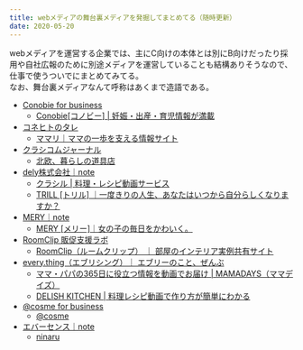 ```yaml
---
title: webメディアの舞台裏メディアを発掘してまとめてる（随時更新）
date: 2020-05-20
---
```


webメディアを運営する企業では、主にC向けの本体とは別にB向けだったり採用や自社広報のために別途メディアを運営していることも結構ありそうなので、仕事で使うついでにまとめてみてる。   
なお、舞台裏メディアなんて呼称はあくまで造語である。   

- [Conobie for business](https://business.conobie.jp)
    - [Conobie\[コノビー\] | 妊娠・出産・育児情報が満載](https://conobie.jp)
- [コネヒトのタレ](https://biz.connehito.com/)
    - [ママリ｜ママの一歩を支える情報サイト](https://mamari.jp/)
- [クラシコムジャーナル](https://kurashicom.jp)
    - [北欧、暮らしの道具店](https://hokuohkurashi.com/)
- [dely株式会社｜note](https://note.com/dely_jp)
    - [クラシル | 料理・レシピ動画サービス](https://www.kurashiru.com/)
    - [TRILL [トリル] ｜一度きりの人生、あなたはいつから自分らしくなりますか？](https://trilltrill.jp/)
- [MERY｜note](https://note.com/mery_news)
    - [MERY [メリー]｜女の子の毎日をかわいく。](https://mery.jp/)
- [RoomClip 販促支援ラボ](http://splab.roomclip.jp/)
    - [RoomClip（ルームクリップ） ｜ 部屋のインテリア実例共有サイト](https://roomclip.jp/)
- [every.thing（エブリシング）｜ エブリーのこと、ぜんぶ](https://everything.every.tv/)
    - [ママ・パパの365日に役立つ情報を動画でお届け | MAMADAYS（ママデイズ）](https://mamadays.tv/)
    - [DELISH KITCHEN | 料理レシピ動画で作り方が簡単にわかる](https://delishkitchen.tv/)
- [@cosme for business](https://business.cosme.net/)
    - [@cosme](https://www.cosme.net/)
- [エバーセンス｜note](https://note.com/eversense/)
    - [ninaru](https://eversense.co.jp/product/ninaru)